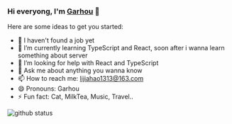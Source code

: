 ### Hi everyong, I'm [Garhou](https://github.com/Garhou1313/) 👋 

Here are some ideas to get you started:

- 🔭 I haven't found a job yet
- 🌱 I’m currently learning TypeScript and React, soon after i wanna learn something about server
- 🤔 I’m looking for help with React and TypeScript
- 💬 Ask me about anything you wanna know
- 📫 How to reach me: lijiahao1313@163.com
- 😄 Pronouns: Garhou
- ⚡ Fun fact: Cat, MilkTea, Music, Travel..


![github status](https://github-readme-stats.vercel.app/api?username=Garhou1313&hide=[%22issues&22]&show_icons=true)

<!--START_SECTION:waka-->
<!--END_SECTION:waka-->
